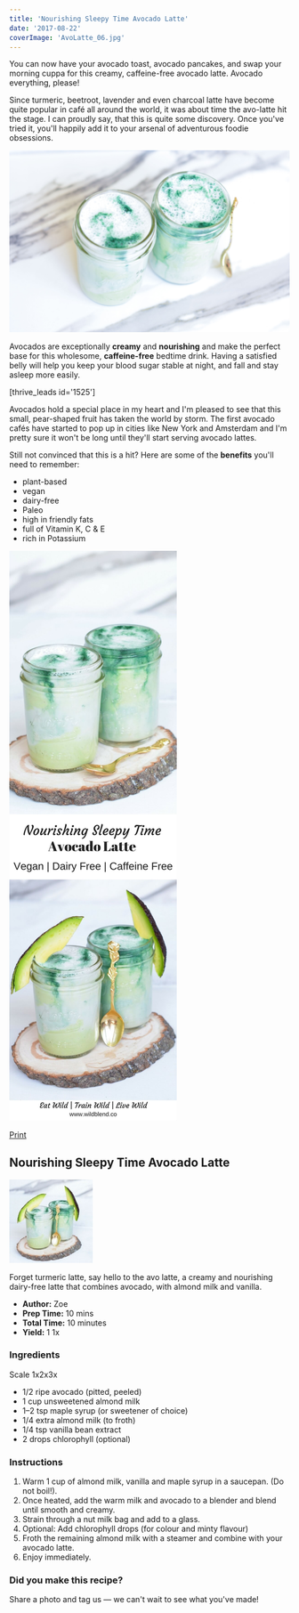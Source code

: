 ```yaml
---
title: 'Nourishing Sleepy Time Avocado Latte'
date: '2017-08-22'
coverImage: 'AvoLatte_06.jpg'
---
```


You can now have your avocado toast, avocado pancakes, and swap your morning cuppa for this creamy, caffeine-free avocado latte. Avocado everything, please!

Since turmeric, beetroot, lavender and even charcoal latte have become quite popular in café all around the world, it was about time the avo-latte hit the stage. I can proudly say, that this is quite some discovery. Once you've tried it, you'll happily add it to your arsenal of adventurous foodie obsessions.

![Avocado Latte in mason jar](images/AvoLatte_03.jpg)

Avocados are exceptionally **creamy** and **nourishing** and make the perfect base for this wholesome, **caffeine-free** bedtime drink. Having a satisfied belly will help you keep your blood sugar stable at night, and fall and stay asleep more easily.

\[thrive_leads id='1525'\]

Avocados hold a special place in my heart and I'm pleased to see that this small, pear-shaped fruit has taken the world by storm. The first avocado cafés have started to pop up in cities like New York and Amsterdam and I'm pretty sure it won't be long until they'll start serving avocado lattes.

Still not convinced that this is a hit? Here are some of the **benefits** you'll need to remember:

- plant-based
- vegan
- dairy-free
- Paleo
- high in friendly fats
- full of Vitamin K, C & E
- rich in Potassium

![PIN Avocado Latte](images/PIN-Avocado-Latte.jpg)

[Print](http://localhost:10003/avocado-latte/print/918/)

## Nourishing Sleepy Time Avocado Latte

![Nourishing Sleepy Time Avocado Latte](images/avocado-latte-schema.jpg)

Forget turmeric latte, say hello to the avo latte, a creamy and nourishing dairy-free latte that combines avocado, with almond milk and vanilla.

- **Author:** Zoe
- **Prep Time:** 10 mins
- **Total Time:** 10 minutes
- **Yield:** 1 1x

### Ingredients

Scale 1x2x3x

- 1/2 ripe avocado (pitted, peeled)
- 1 cup unsweetened almond milk
- 1–2 tsp maple syrup (or sweetener of choice)
- 1/4 extra almond milk (to froth)
- 1/4 tsp vanilla bean extract
- 2 drops chlorophyll (optional)

### Instructions

1. Warm 1 cup of almond milk, vanilla and maple syrup in a saucepan. (Do not boil!).
2. Once heated, add the warm milk and avocado to a blender and blend until smooth and creamy.
3. Strain through a nut milk bag and add to a glass.
4. Optional: Add chlorophyll drops (for colour and minty flavour)
5. Froth the remaining almond milk with a steamer and combine with your avocado latte.
6. Enjoy immediately.

### Did you make this recipe?

Share a photo and tag us — we can't wait to see what you've made!

<script type="text/javascript">(function(){ var buttonClass = 'tasty-recipes-scale-button', buttonActiveClass = 'tasty-recipes-scale-button-active', buttons = document.querySelectorAll('.tasty-recipes-scale-button'); if ( ! buttons ) { return; } /* frac.js (C) 2012-present SheetJS -- http://sheetjs.com */ /* bothEquals() avoids use of &&, which gets prettified by WordPress. */ var bothEquals = function( d1, d2, D ) { var ret = 0; if (d1<=D) { ret++; } if (d2<=D) { ret++; } return ret === 2; }; var frac=function frac(x,D,mixed){var n1=Math.floor(x),d1=1;var n2=n1+1,d2=1;if(x!==n1)while(bothEquals(d1,d2,D)){var m=(n1+n2)/(d1+d2);if(x===m){if(d1+d2<=D){d1+=d2;n1+=n2;d2=D+1}else if(d1>d2)d2=D+1;else d1=D+1;break}else if(x<m){n2=n1+n2;d2=d1+d2}else{n1=n1+n2;d1=d1+d2}}if(d1>D){d1=d2;n1=n2}if(!mixed)return[0,n1,d1];var q=Math.floor(n1/d1);return[q,n1-q*d1,d1]};frac.cont=function cont(x,D,mixed){var sgn=x<0?-1:1;var B=x*sgn;var P_2=0,P_1=1,P=0;var Q_2=1,Q_1=0,Q=0;var A=Math.floor(B);while(Q_1<D){A=Math.floor(B);P=A*P_1+P_2;Q=A*Q_1+Q_2;if(B-A<5e-8)break;B=1/(B-A);P_2=P_1;P_1=P;Q_2=Q_1;Q_1=Q}if(Q>D){if(Q_1>D){Q=Q_2;P=P_2}else{Q=Q_1;P=P_1}}if(!mixed)return[0,sgn*P,Q];var q=Math.floor(sgn*P/Q);return[q,sgn*P-q*Q,Q]}; buttons.forEach(function(button){ button.addEventListener('click', function(event){ event.preventDefault(); var recipe = event.target.closest('.tasty-recipes'); if ( ! recipe ) { return; } var otherButtons = recipe.querySelectorAll('.' + buttonClass); otherButtons.forEach(function(bt){ bt.classList.remove(buttonActiveClass); }); button.classList.add(buttonActiveClass); <div></div> /* Scales all scalable amounts. */ var scalables = recipe.querySelectorAll('span[data-amount]'); var buttonAmount = parseFloat( button.dataset.amount ); scalables.forEach(function(scalable){ var amount = parseFloat( scalable.dataset.amount ) * buttonAmount; if ( parseFloat( amount ) !== parseInt( amount ) ) { var amountArray = frac.cont( amount, 9, true ); var newAmount = ''; if ( amountArray[1] !== 0 ) { newAmount = amountArray[1] + '/' + amountArray[2]; } if ( newAmount ) { newAmount = ' ' + newAmount; } if ( amountArray[0] ) { newAmount = amountArray[0] + newAmount; } amount = newAmount; } if ( typeof scalable.dataset.unit !== 'undefined' ) { amount += ' ' + scalable.dataset.unit; } scalable.innerText = amount; }); /* Appends " (x2)" indicator. */ var nonNumerics = recipe.querySelectorAll('[data-has-non-numeric-amount]'); nonNumerics.forEach(function(nonNumeric){ var indicator = nonNumeric.querySelector('span[data-non-numeric-label]'); if ( indicator ) { nonNumeric.removeChild(indicator); } if ( 1 !== buttonAmount ) { var indicator = document.createElement('span'); indicator.setAttribute('data-non-numeric-label', true); var text = document.createTextNode(' (x' + buttonAmount + ')'); indicator.appendChild(text); nonNumeric.appendChild(indicator); } }); }); }); }()); <div></div></script>
